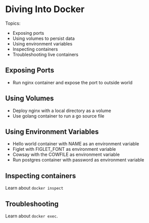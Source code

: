 # Diving Into Docker

Topics:

* Exposing ports
* Using volumes to persist data
* Using environment variables
* Inspecting containers
* Troubleshooting live containers

## Exposing Ports

* Run nginx container and expose the port to outside world

## Using Volumes

* Deploy nginx with a local directory as a volume
* Use golang container to run a go source file

## Using Environment Variables

* Hello world container with NAME as an environment variable
* Figlet with FIGLET_FONT as environment variable
* Cowsay with the COWFILE as environment variable
* Run postgres container with password as environment variable

## Inspecting containers

Learn about `docker inspect`

## Troubleshooting

Learn about `docker exec`.